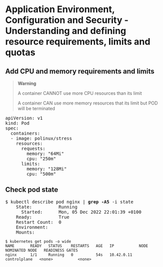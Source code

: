 # Application Environment, Configuration and Security - Understanding and defining resource requirements, limits and quotas

## Add CPU and memory requirements and limits
[//]: # (source 02 / Resource limits)


>**Warning**
>
> A container CANNOT use more CPU resources than its limit
> 
> A container CAN use more memory resources that its limit but POD will be terminated

<pre>
apiVersion: v1
kind: Pod
spec:
  containers:
  - image: polinux/stress
    resources:
      requests:
        memory: "64Mi"
        cpu: "250m"
      limits:
        memory: "128Mi"
        cpu: "500m"
</pre>


## Check pod state

<pre>
$ kubectl describe pod nginx | <b>grep -A5</b> -i state
    State:          Running
      Started:      Mon, 05 Dec 2022 22:01:39 +0100
    Ready:          True
    Restart Count:  0
    Environment:    <none>
    Mounts:
</pre>


```
$ kubernetes get pods -o wide
NAME       READY   STATUS    RESTARTS   AGE   IP           NODE           NOMINATED NODE   READINESS GATES
nginx      1/1     Running   0          54s   10.42.0.11   controlplane   <none>           <none>
```